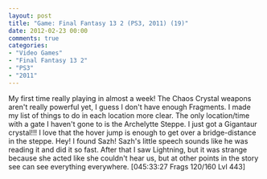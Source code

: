 ```yaml
---
layout: post
title: "Game: Final Fantasy 13 2 (PS3, 2011) (19)"
date: 2012-02-23 00:00
comments: true
categories:
- "Video Games"
- "Final Fantasy 13 2"
- "PS3"
- "2011"
---
```


My first time really playing in almost a week! The Chaos Crystal
weapons aren't really powerful yet, I guess I don't have enough
Fragments. I made my list of things to do in each location more
clear. The only location/time with a gate I haven't gone to is the
Archelytte Steppe. I just got a Gigantaur crystal!!!  I love that
the hover jump is enough to get over a bridge-distance in the
steppe. Hey! I found Sazh! Sazh's little speech sounds like he was
reading it and did it so fast. After that I saw Lightning, but it
was strange because she acted like she couldn't hear us, but at
other points in the story see can see everything
everywhere. [045:33:27 Frags 120/160 Lvl 443]
